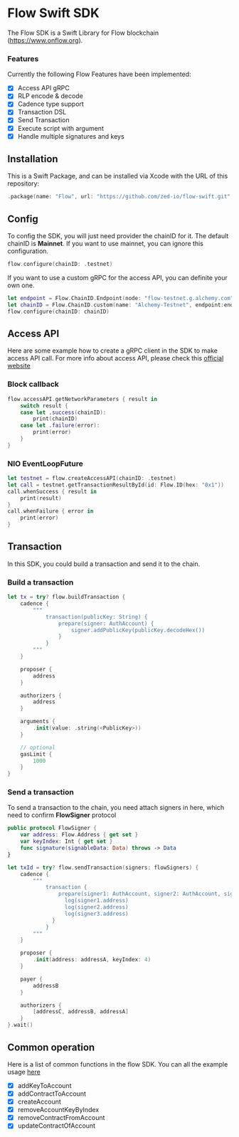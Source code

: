 # Flow Swift SDK
The Flow SDK is a Swift Library for Flow blockchain (https://www.onflow.org). 

### Features

Currently the following Flow Features have been implemented:

- [x] Access API gRPC
- [x] RLP encode & decode
- [x] Cadence type support
- [x] Transaction DSL
- [x] Send Transaction
- [x] Execute script with argument
- [x] Handle multiple signatures and keys 

## Installation

This is a Swift Package, and can be installed via Xcode with the URL of this repository:

```swift
.package(name: "Flow", url: "https://github.com/zed-io/flow-swift.git", from: "0.0.8-beta")
```

## Config

To config the SDK, you will just need provider the chainID for it. The default chainID is **Mainnet**.
If you want to use mainnet, you can ignore this configuration.
```swift
flow.configure(chainID: .testnet)
```

If you want to use a custom gRPC for the access API, you can definite your own one.
```swift
let endpoint = Flow.ChainID.Endpoint(node: "flow-testnet.g.alchemy.com", port: 443)
let chainID = Flow.ChainID.custom(name: "Alchemy-Testnet", endpoint:endpoint)
flow.configure(chainID: chainID)
``` 

## Access API 

Here are some example how to create a gRPC client in the SDK to make access API call.
For more info about access API, please check this [official website](https://docs.onflow.org/access-api/#gatsby-focus-wrapper)

### Block callback
```swift
flow.accessAPI.getNetworkParameters { result in
    switch result {
    case let .success(chainID):
        print(chainID)
    case let .failure(error):
        print(error)
    }
}
```

### NIO EventLoopFuture
```swift
let testnet = flow.createAccessAPI(chainID: .testnet)
let call = testnet.getTransactionResultById(id: Flow.ID(hex: "0x1"))
call.whenSuccess { result in
    print(result)
}
call.whenFailure { error in
    print(error)
}
```

## Transaction

In this SDK, you could build a transaction and send it to the chain.

### Build a transaction 
```swift
let tx = try? flow.buildTransaction {
    cadence {
        """
            transaction(publicKey: String) {
                prepare(signer: AuthAccount) {
                    signer.addPublicKey(publicKey.decodeHex())
                }
            }
        """
    }

    proposer {
        address
    }

    authorizers {
        address
    }

    arguments {
        .init(value: .string(<PublicKey>))
    }

    // optional
    gasLimit {
        1000
    }
}
```

### Send a transaction

To send a transaction to the chain, you need attach signers in here, which need to confirm **FlowSigner** protocol

```swift
public protocol FlowSigner {
    var address: Flow.Address { get set }
    var keyIndex: Int { get set }
    func signature(signableData: Data) throws -> Data
}

let txId = try? flow.sendTransaction(signers: flowSigners) {
    cadence {
        """
            transaction {
                prepare(signer1: AuthAccount, signer2: AuthAccount, signer3: AuthAccount) {
                  log(signer1.address)
                  log(signer2.address)
                  log(signer3.address)
              }
            }
        """
    }

    proposer {
        .init(address: addressA, keyIndex: 4)
    }

    payer {
        addressB
    }

    authorizers {
        [addressC, addressB, addressA]
    }
}.wait()
```

## Common operation

Here is a list of common functions in the flow SDK.
You can all the example usage [here](./Tests/FlowOperationTest.swift)

- [x] addKeyToAccount
- [x] addContractToAccount
- [x] createAccount
- [x] removeAccountKeyByIndex
- [x] removeContractFromAccount
- [x] updateContractOfAccount
